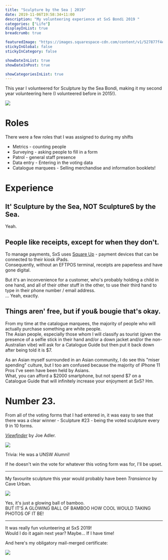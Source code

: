 ```yaml
---
title: "Sculpture by the Sea | 2019"
date: 2019-11-06T19:58:34+11:00
description: "My volunteering experience at SxS Bondi 2019 "
categories: ["Life"]
displayInList: true
breadcrumb: true

featuredImage: "https://images.squarespace-cdn.com/content/v1/527877f4e4b0fa4482e60a6e/1575409961203-S4I650VKAGVWOGNT2Z6Y/ke17ZwdGBToddI8pDm48kLkXF2pIyv_F2eUT9F60jBl7gQa3H78H3Y0txjaiv_0fDoOvxcdMmMKkDsyUqMSsMWxHk725yiiHCCLfrh8O1z4YTzHvnKhyp6Da-NYroOW3ZGjoBKy3azqku80C789l0iyqMbMesKd95J-X4EagrgU9L3Sa3U8cogeb0tjXbfawd0urKshkc5MgdBeJmALQKw/_83A7940.jpg?format=1500w"
stickyInGlobal: false
stickyInCategory: false

showDateInList: true
showDateInPost: true

showCategoriesInList: true
---
```


This year I volunteered for Sculpture by the Sea Bondi, making it my second year volunteering here (I volunteered before in 2015!).

![](20191106_082359.jpg)

# Roles

There were a few roles that I was assigned to during my shifts

* Metrics - counting people
* Surveying - asking people to fill in a form
* Patrol - general staff presence
* Data entry - Entering in the voting data
* Catalogue marquees - Selling merchandise and information booklets!

# Experience

## It&apos; Sculpture by the Sea, NOT SculptureS by the Sea.

Yeah.

## People like receipts, except for when they don&apos;t.

To manage payments, SxS uses [Square Up](https://squareup.com/au/en) - payment devices that can be connected to their kiosk iPads.  
Consequently, without an EFTPOS terminal, receipts are paperless and have gone digital.

But it's an inconvenience for a customer, who's probably holding a child in one hand, and all of their other stuff in the other, to use their third hand to type in their phone number / email address.  
... Yeah, exactly.

## Things aren&apos; free, but if you&amp; bougie that&apos;s okay.

From my time at the catalogue marquees, the majority of people who will actually purchase something are white people.  
The Asian people, especially those whom I will classify as tourist (given the presence of a selfie stick in their hand and/or a down jacket and/or the non-Australian vibe) will ask for a Catalogue Guide but then put it back down after being told it is $7.  

As an Asian myself surrounded in an Asian community, I do see this "miser spending" culture, but I too am confused because the majority of iPhone 11 Pros I've seen have been held by Asians.  
What, you can afford a $2000 smartphone, but not spend $7 on a Catalogue Guide that will infinitely increase your enjoyment at SxS? Hm.

# Number 23.

From all of the voting forms that I had entered in, it was easy to see that there was a clear winner - Sculpture #23 - being the voted sculpture every 9 in 10 forms.

[_Viewfinder_](https://www.youtube.com/watch?v=qe_ZyyApyWc) by Joe Adler.

![](https://i.ytimg.com/vi/qe_ZyyApyWc/maxresdefault.jpg)

Trivia: He was a UNSW Alumni!

If he doesn't win the vote for whatever this voting form was for, I'll be upset.

---

My favourite sculpture this year would probably have been _Transience_ by Cave Urban.

![](https://images.squarespace-cdn.com/content/v1/527877f4e4b0fa4482e60a6e/1575409961203-S4I650VKAGVWOGNT2Z6Y/ke17ZwdGBToddI8pDm48kLkXF2pIyv_F2eUT9F60jBl7gQa3H78H3Y0txjaiv_0fDoOvxcdMmMKkDsyUqMSsMWxHk725yiiHCCLfrh8O1z4YTzHvnKhyp6Da-NYroOW3ZGjoBKy3azqku80C789l0iyqMbMesKd95J-X4EagrgU9L3Sa3U8cogeb0tjXbfawd0urKshkc5MgdBeJmALQKw/_83A7940.jpg?format=1500w)

Yes, it's just a glowing ball of bamboo.  
BUT IT'S A GLOWING BALL OF BAMBOO HOW COOL WOULD TAKING PHOTOS OF IT BE!

---

It was really fun volunteering at SxS 2019!  
Would I do it again next year? Maybe... If I have time!

And here's my obligatory mail-merged certificate:  

![](cert.png)
